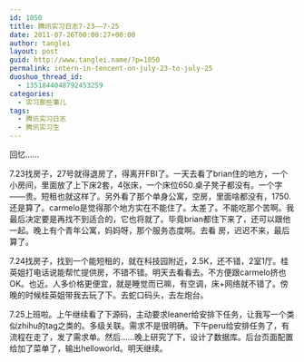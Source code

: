 ```yaml
---
id: 1050
title: 腾讯实习日志7-23——7-25
date: 2011-07-26T00:00:27+00:00
author: tanglei
layout: post
guid: http://www.tanglei.name/?p=1050
permalink: intern-in-tencent-on-july-23-to-july-25
duoshuo_thread_id:
  - 1351844048792453259
categories:
  - 实习那些事儿
tags:
  - 腾讯实习日志
  - 腾讯实习生
---
```

回忆……

7.23找房子，27号就得退房了，得离开FBI了。一天去看了brian住的地方，一个小房间，里面放了上下床2套，4张床，一个床位650.桌子凳子都没有。一个字——贵。短租也就这样了。另外看了那个单身公寓，空房，里面啥都没有，1750.还是算了。carmelo是觉得那个地方实在不能住了。太差了。不能吃那个苦啊。我最后决定要是再找不到适合的，它也将就了。毕竟brian都住下来了，还可以跟他一起。晚上有个青年公寓，妈妈呀，那个服务态度啊。去看 房，迟迟不来，最后算了。

7.24找房子，找到一个能短租的，就在科技园附近，2.5K，还不错，2室1厅。桂英姐打电话说能帮忙提供房，不错不错。明天去看看去。不方便跟carmelo挤也OK。也近。人多价格更便宜，就是睡觉而已嘛，有空调，床+网络就不错了。傍晚的时候桂英姐带我去玩了下。去蛇口码头，去左炮台。

7.25上班啦。上午继续看了下源码，主动要求leaner给安排下任务，让我写一个类似zhihu的tag之类的。多级关联。需求不是很明确。下午peru给安排任务了，有流程在走了，发了需求单。然后……晚上研究了下，设计了数据库。后台页面配置给加了菜单了，输出helloworld。明天继续。
